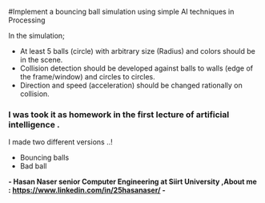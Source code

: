  
#Implement a bouncing ball simulation using simple AI techniques in Processing 

 
In the simulation;

 - At least 5 balls (circle) with arbitrary size (Radius) and colors should be in the scene.
 - Collision detection should be developed against balls to walls (edge of the frame/window) and circles to circles. 
 - Direction and speed (acceleration) should be changed rationally on collision.
 
 
<h3> I was took it as homework in the first lecture of artificial intelligence . </h3>
I made two different versions ..!

- Bouncing balls
- Bad ball

 
 **-  Hasan Naser senior Computer Engineering at Siirt University 
 ,About me : https://www.linkedin.com/in/25hasanaser/  -**
